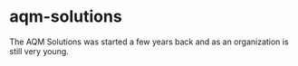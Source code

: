 # aqm-solutions
The AQM Solutions was started a few years back and as an organization is still very young.
